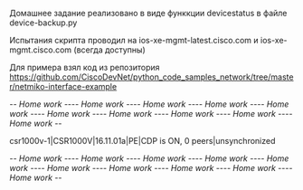 Домашнее задание реализовано в виде функкции devicestatus в файле device-backup.py

Испытания скрипта проводил на ios-xe-mgmt-latest.cisco.com и ios-xe-mgmt.cisco.com (всегда доступны)

Для примера взял код из репозитория https://github.com/CiscoDevNet/python_code_samples_network/tree/master/netmiko-interface-example



-*- Home work -*--*- Home work -*--*- Home work -*--*- Home work -*--*- Home work -*--*- Home work -*--*- Home work -*--*- Home work -*--*- Home work -*--*- Home work -*-

csr1000v-1|CSR1000V|16.11.01a|PE|CDP is ON, 0 peers|unsynchronized

-*- Home work -*--*- Home work -*--*- Home work -*--*- Home work -*--*- Home work -*--*- Home work -*--*- Home work -*--*- Home work -*--*- Home work -*--*- Home work -*-